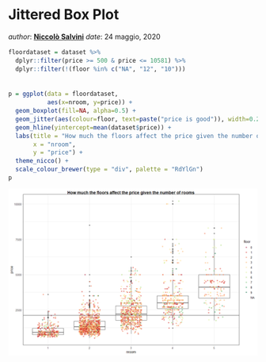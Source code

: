 Jittered Box Plot
================

*author*: **[Niccolò Salvini](https://niccolosalvini.netlify.app/)**
*date*: 24 maggio, 2020

``` r
floordataset = dataset %>%
  dplyr::filter(price >= 500 & price <= 10581) %>%
  dplyr::filter(!(floor %in% c("NA", "12", "10"))) 


p = ggplot(data = floordataset,
           aes(x=nroom, y=price)) +
  geom_boxplot(fill=NA, alpha=0.5) +
  geom_jitter(aes(colour=floor, text=paste("price is good")), width=0.25, alpha=0.5) +
  geom_hline(yintercept=mean(dataset$price)) +
  labs(title = "How much the floors affect the price given the number of rooms",
       x = "nroom",
       y = "price") +
  theme_nicco() +
  scale_colour_brewer(type = "div", palette = "RdYlGn")
p
```

![](imgOut/Jittered_Box_Plot-1.png)<!-- -->
